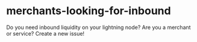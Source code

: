 # merchants-looking-for-inbound
Do you need inbound liquidity on your lightning node? Are you a merchant or service? Create a new issue!
